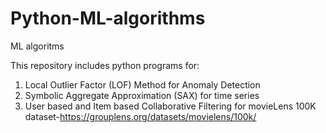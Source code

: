 # Python-ML-algorithms
ML algoritms

This repository includes python programs for:
1. Local Outlier Factor (LOF) Method for Anomaly Detection
2. Symbolic Aggregate Approximation (SAX) for time series
3. User based and Item based Collaborative Filtering for movieLens 100K dataset-https://grouplens.org/datasets/movielens/100k/
